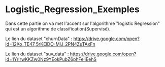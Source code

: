 # Logistic_Regression_Exemples
Dans cette partie on va met l'accent sur l'algorithme "logistic Regression" qui est un algorithme de classification(Supervisé).

Le lien du dataset "churnData" : 
https://drive.google.com/open?id=12Xo_TE47_5rKElDO-MlJ_2PN4ZuTAxFn

Le lien du dataset "suv_data" : 
https://drive.google.com/open?id=1YrIrwKKZw0Nz9YEokPubZ6phFeIiEehS

